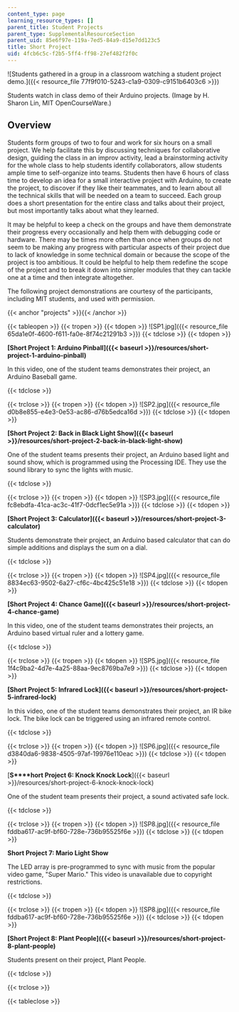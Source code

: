 ```yaml
---
content_type: page
learning_resource_types: []
parent_title: Student Projects
parent_type: SupplementalResourceSection
parent_uid: 85e6f97e-119a-7ed5-84a9-d15e7dd123c5
title: Short Project
uid: 4fcb6c5c-f2b5-5ff4-ff98-27ef482f2f0c
---
```


![Students gathered in a group in a classroom watching a student project demo.]({{< resource_file 77f9f010-5243-c1a9-0309-c9151b6403c6 >}})  

Students watch in class demo of their Arduino projects. (Image by H. Sharon Lin, MIT OpenCourseWare.)

Overview
--------

Students form groups of two to four and work for six hours on a small project. We help facilitate this by discussing techniques for collaborative design, guiding the class in an improv activity, lead a brainstorming activity for the whole class to help students identify collaborators, allow students ample time to self-organize into teams. Students then have 6 hours of class time to develop an idea for a small interactive project with Arduino, to create the project, to discover if they like their teammates, and to learn about all the technical skills that will be needed on a team to succeed. Each group does a short presentation for the entire class and talks about their project, but most importantly talks about what they learned.

It may be helpful to keep a check on the groups and have them demonstrate their progress every occasionally and help them with debugging code or hardware. There may be times more often than once when groups do not seem to be making any progress with particular aspects of their project due to lack of knowledge in some technical domain or because the scope of the project is too ambitious. It could be helpful to help them redefine the scope of the project and to break it down into simpler modules that they can tackle one at a time and then integrate altogether.

The following project demonstrations are courtesy of the participants, including MIT students, and used with permission.

{{< anchor "projects" >}}{{< /anchor >}}

{{< tableopen >}}
{{< tropen >}}
{{< tdopen >}}
![SP1.jpg]({{< resource_file 65da1e0f-4600-f611-fa0e-8f74c21291b3 >}})
{{< tdclose >}}
{{< tdopen >}}


﻿**[Short Project 1: Arduino Pinball]({{< baseurl >}}/resources/short-project-1-arduino-pinball)**

In this video, one of the student teams demonstrates their project, an Arduino Baseball game.  


{{< tdclose >}}

{{< trclose >}}
{{< tropen >}}
{{< tdopen >}}
﻿![SP2.jpg]({{< resource_file d0b8e855-e4e3-0e53-ac86-d76b5edca16d >}})
{{< tdclose >}}
{{< tdopen >}}


﻿**[Short Project 2: Back in Black Light Show]({{< baseurl >}}/resources/short-project-2-back-in-black-light-show)**

One of the student teams presents their project, an Arduino based light and sound show, which is programmed using the Processing IDE. They use the sound library to sync the lights with music.  


{{< tdclose >}}

{{< trclose >}}
{{< tropen >}}
{{< tdopen >}}
﻿![SP3.jpg]({{< resource_file fc8ebdfa-41ca-ac3c-41f7-0dcf1ec5e91a >}})
{{< tdclose >}}
{{< tdopen >}}


 **[Short Project 3: Calculator]({{< baseurl >}}/resources/short-project-3-calculator)**

Students demonstrate their project, an Arduino based calculator that can do simple additions and displays the sum on a dial.  


{{< tdclose >}}

{{< trclose >}}
{{< tropen >}}
{{< tdopen >}}
﻿![SP4.jpg]({{< resource_file 8834ec63-9502-6a27-cf6c-4bc425c51e18 >}})
{{< tdclose >}}
{{< tdopen >}}


﻿**[Short Project 4: Chance Game]({{< baseurl >}}/resources/short-project-4-chance-game)**

In this video, one of the student teams demonstrates their projects, an Arduino based virtual ruler and a lottery game.  


{{< tdclose >}}

{{< trclose >}}
{{< tropen >}}
{{< tdopen >}}
﻿![SP5.jpg]({{< resource_file 1f4c9ba2-4d7e-4a25-88aa-9ec8769ba7e9 >}})
{{< tdclose >}}
{{< tdopen >}}


﻿**[Short Project 5: Infrared Lock]({{< baseurl >}}/resources/short-project-5-infrared-lock)**

In this video, one of the student teams demonstrates their project, an IR bike lock. The bike lock can be triggered using an infrared remote control.  


{{< tdclose >}}

{{< trclose >}}
{{< tropen >}}
{{< tdopen >}}
﻿![SP6.jpg]({{< resource_file d3840da6-9838-4505-97af-19976e110eac >}})
{{< tdclose >}}
{{< tdopen >}}


﻿[**S****hort Project 6: Knock Knock Lock**]({{< baseurl >}}/resources/short-project-6-knock-knock-lock)

One of the student team presents their project, a sound activated safe lock.  


{{< tdclose >}}

{{< trclose >}}
{{< tropen >}}
{{< tdopen >}}
![SP8.jpg]({{< resource_file fddba617-ac9f-bf60-728e-736b95525f6e >}})
{{< tdclose >}}
{{< tdopen >}}


﻿**Short Project 7: Mario Light Show**

The LED array is pre-programmed to sync with music from the popular video game, "Super Mario." This video is unavailable due to copyright restrictions.  


{{< tdclose >}}

{{< trclose >}}
{{< tropen >}}
{{< tdopen >}}
![SP8.jpg]({{< resource_file fddba617-ac9f-bf60-728e-736b95525f6e >}})
{{< tdclose >}}
{{< tdopen >}}


﻿**[Short Project 8: Plant People]({{< baseurl >}}/resources/short-project-8-plant-people)**

Students present on their project, Plant People.  


{{< tdclose >}}

{{< trclose >}}

{{< tableclose >}}